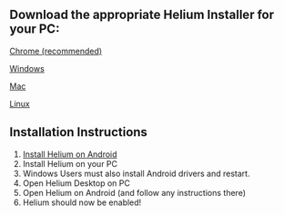 ## Download the appropriate Helium Installer for your PC:

[Chrome (recommended)](https://chrome.google.com/webstore/detail/helium-backup/gpglbgbpeobllokpmeagpoagjbfknanl?authuser=1)

[Windows](http://download.clockworkmod.com/carbon/CarbonSetup.msi)

[Mac](http://download.clockworkmod.com/carbon/carbon-mac.zip)

[Linux](http://download.clockworkmod.com/carbon/carbon-linux.tgz)



## Installation Instructions

1. [Install Helium on Android](https://play.google.com/store/apps/details?id=com.koushikdutta.backup&hl=en)
2. Install Helium on your PC
3. Windows Users must also install Android drivers and restart.
4. Open Helium Desktop on PC
5. Open Helium on Android (and follow any instructions there)
6. Helium should now be enabled!